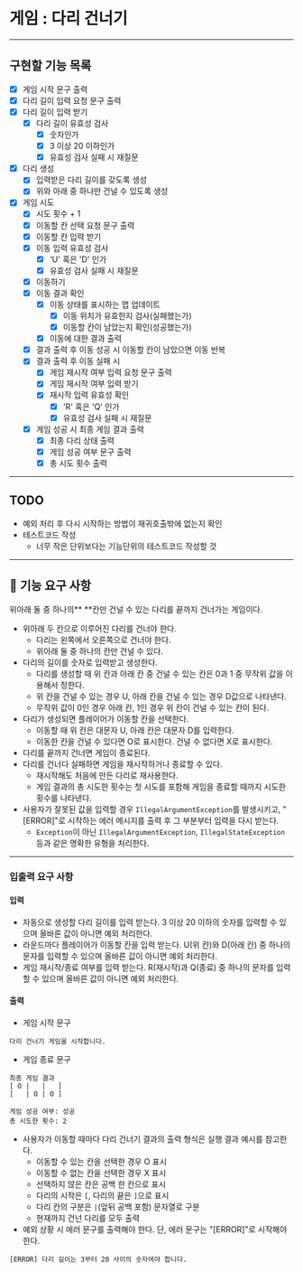 # 게임 : 다리 건너기 

---

## 구현할 기능 목록
- [x] 게임 시작 문구 출력
- [x] 다리 길이 입력 요청 문구 출력
- [x] 다리 길이 입력 받기
  - [x] 다리 길이 유효성 검사
    - [x] 숫자인가
    - [x] 3 이상 20 이하인가
    - [x] 유효성 검사 실패 시 재질문
- [x] 다리 생성
  - [x] 입력받은 다리 길이를 갖도록 생성
  - [x] 위와 아래 중 하나만 건널 수 있도록 생성
- [x] 게임 시도
  - [x] 시도 횟수 + 1
  - [x] 이동할 칸 선택 요청 문구 출력
  - [x] 이동할 칸 입력 받기
  - [x] 이동 입력 유효성 검사
    - [x] 'U' 혹은 'D' 인가
    - [x] 유효성 검사 실패 시 재질문
  - [x] 이동하기
  - [x] 이동 결과 확인
    - [x] 이동 상태를 표시하는 맵 업데이트
      - [x] 이동 위치가 유효한지 검사(실패했는가)
      - [x] 이동할 칸이 남았는지 확인(성공했는가)
    - [x] 이동에 대한 결과 출력
  - [x] 결과 출력 후 이동 성공 시 이동할 칸이 남았으면 이동 반복
  - [x] 결과 출력 후 이동 실패 시
    - [x] 게임 재시작 여부 입력 요청 문구 출력
    - [x] 게임 재시작 여부 입력 받기
    - [x] 재시작 입력 유효성 확인
      - [x] 'R' 혹은 'Q' 인가
      - [x] 유효성 검사 실패 시 재질문
  - [x] 게임 성공 시 최종 게임 결과 출력
    - [x] 최종 다리 상태 출력
    - [x] 게임 성공 여부 문구 출력
    - [x] 총 시도 횟수 출력

---

## TODO

- 예외 처리 후 다시 시작하는 방법이 재귀호출밖에 없는지 확인
- 테스트코드 작성
  - 너무 작은 단위보다는 기능단위의 테스트코드 작성할 것

---

## 🚀 기능 요구 사항
위아래 둘 중 하나의** **칸만 건널 수 있는 다리를 끝까지 건너가는 게임이다.
- 위아래 두 칸으로 이루어진 다리를 건너야 한다.
    - 다리는 왼쪽에서 오른쪽으로 건너야 한다.
    - 위아래 둘 중 하나의 칸만 건널 수 있다.
- 다리의 길이를 숫자로 입력받고 생성한다.
    - 다리를 생성할 때 위 칸과 아래 칸 중 건널 수 있는 칸은 0과 1 중 무작위 값을 이용해서 정한다.
    - 위 칸을 건널 수 있는 경우 U, 아래 칸을 건널 수 있는 경우 D값으로 나타낸다.
    - 무작위 값이 0인 경우 아래 칸, 1인 경우 위 칸이 건널 수 있는 칸이 된다.
- 다리가 생성되면 플레이어가 이동할 칸을 선택한다.
    - 이동할 때 위 칸은 대문자 U, 아래 칸은 대문자 D를 입력한다.
    - 이동한 칸을 건널 수 있다면 O로 표시한다. 건널 수 없다면 X로 표시한다.
- 다리를 끝까지 건너면 게임이 종료된다.
- 다리를 건너다 실패하면 게임을 재시작하거나 종료할 수 있다.
    - 재시작해도 처음에 만든 다리로 재사용한다.
    - 게임 결과의 총 시도한 횟수는 첫 시도를 포함해 게임을 종료할 때까지 시도한 횟수를 나타낸다.
- 사용자가 잘못된 값을 입력할 경우 `IllegalArgumentException`를 발생시키고, "[ERROR]"로 시작하는 에러 메시지를 출력 후 그 부분부터 입력을 다시 받는다.
    - `Exception`이 아닌 `IllegalArgumentException`, `IllegalStateException` 등과 같은 명확한 유형을 처리한다.

---

### 입출력 요구 사항

#### 입력
- 자동으로 생성할 다리 길이를 입력 받는다. 3 이상 20 이하의 숫자를 입력할 수 있으며 올바른 값이 아니면 예외 처리한다.
- 라운드마다 플레이어가 이동할 칸을 입력 받는다. U(위 칸)와 D(아래 칸) 중 하나의 문자를 입력할 수 있으며 올바른 값이 아니면 예외 처리한다.
- 게임 재시작/종료 여부를 입력 받는다. R(재시작)과 Q(종료) 중 하나의 문자를 입력할 수 있으며 올바른 값이 아니면 예외 처리한다.

#### 출력
- 게임 시작 문구
```
다리 건너기 게임을 시작합니다.
```
- 게임 종료 문구
```
최종 게임 결과
[ O |   |   ]
[   | O | O ]

게임 성공 여부: 성공
총 시도한 횟수: 2
```
- 사용자가 이동할 때마다 다리 건너기 결과의 출력 형식은 실행 결과 예시를 참고한다.
  - 이동할 수 있는 칸을 선택한 경우 O 표시
  - 이동할 수 없는 칸을 선택한 경우 X 표시
  - 선택하지 않은 칸은 공백 한 칸으로 표시
  - 다리의 시작은 `[`, 다리의 끝은 `]`으로 표시
  - 다리 칸의 구분은 ` | `(앞뒤 공백 포함) 문자열로 구분
  - 현재까지 건넌 다리를 모두 출력
- 예외 상황 시 에러 문구를 출력해야 한다. 단, 에러 문구는 "[ERROR]"로 시작해야 한다.
```
[ERROR] 다리 길이는 3부터 20 사이의 숫자여야 합니다.
```